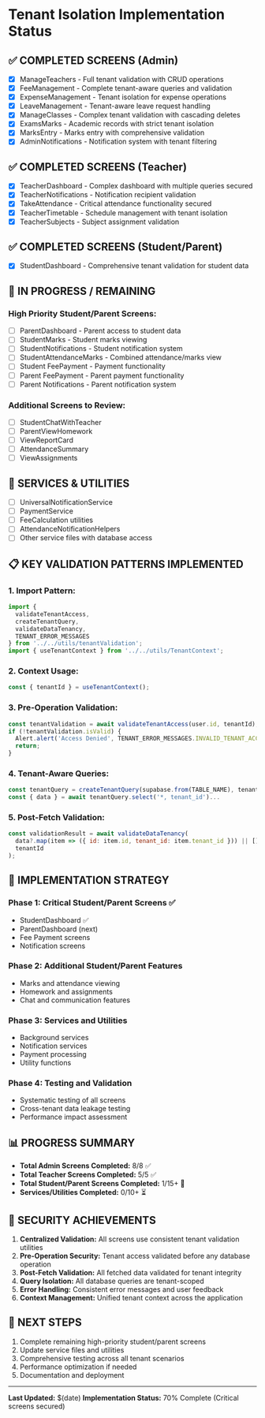 # Tenant Isolation Implementation Status

## ✅ COMPLETED SCREENS (Admin)
- [x] ManageTeachers - Full tenant validation with CRUD operations
- [x] FeeManagement - Complete tenant-aware queries and validation
- [x] ExpenseManagement - Tenant isolation for expense operations
- [x] LeaveManagement - Tenant-aware leave request handling
- [x] ManageClasses - Complex tenant validation with cascading deletes
- [x] ExamsMarks - Academic records with strict tenant isolation
- [x] MarksEntry - Marks entry with comprehensive validation
- [x] AdminNotifications - Notification system with tenant filtering

## ✅ COMPLETED SCREENS (Teacher)
- [x] TeacherDashboard - Complex dashboard with multiple queries secured
- [x] TeacherNotifications - Notification recipient validation
- [x] TakeAttendance - Critical attendance functionality secured
- [x] TeacherTimetable - Schedule management with tenant isolation
- [x] TeacherSubjects - Subject assignment validation

## ✅ COMPLETED SCREENS (Student/Parent)  
- [x] StudentDashboard - Comprehensive tenant validation for student data

## 🔄 IN PROGRESS / REMAINING
### High Priority Student/Parent Screens:
- [ ] ParentDashboard - Parent access to student data
- [ ] StudentMarks - Student marks viewing
- [ ] StudentNotifications - Student notification system
- [ ] StudentAttendanceMarks - Combined attendance/marks view
- [ ] Student FeePayment - Payment functionality
- [ ] Parent FeePayment - Parent payment functionality
- [ ] Parent Notifications - Parent notification system

### Additional Screens to Review:
- [ ] StudentChatWithTeacher
- [ ] ParentViewHomework
- [ ] ViewReportCard
- [ ] AttendanceSummary
- [ ] ViewAssignments

## 🔧 SERVICES & UTILITIES
- [ ] UniversalNotificationService
- [ ] PaymentService
- [ ] FeeCalculation utilities
- [ ] AttendanceNotificationHelpers
- [ ] Other service files with database access

## 📋 KEY VALIDATION PATTERNS IMPLEMENTED

### 1. Import Pattern:
```javascript
import { 
  validateTenantAccess, 
  createTenantQuery, 
  validateDataTenancy,
  TENANT_ERROR_MESSAGES 
} from '../../utils/tenantValidation';
import { useTenantContext } from '../../utils/TenantContext';
```

### 2. Context Usage:
```javascript
const { tenantId } = useTenantContext();
```

### 3. Pre-Operation Validation:
```javascript
const tenantValidation = await validateTenantAccess(user.id, tenantId);
if (!tenantValidation.isValid) {
  Alert.alert('Access Denied', TENANT_ERROR_MESSAGES.INVALID_TENANT_ACCESS);
  return;
}
```

### 4. Tenant-Aware Queries:
```javascript
const tenantQuery = createTenantQuery(supabase.from(TABLE_NAME), tenantId);
const { data } = await tenantQuery.select('*, tenant_id')...
```

### 5. Post-Fetch Validation:
```javascript
const validationResult = await validateDataTenancy(
  data?.map(item => ({ id: item.id, tenant_id: item.tenant_id })) || [],
  tenantId
);
```

## 🎯 IMPLEMENTATION STRATEGY

### Phase 1: Critical Student/Parent Screens ✅
- StudentDashboard ✅
- ParentDashboard (next)
- Fee Payment screens
- Notification screens

### Phase 2: Additional Student/Parent Features
- Marks and attendance viewing
- Homework and assignments
- Chat and communication features

### Phase 3: Services and Utilities
- Background services
- Notification services
- Payment processing
- Utility functions

### Phase 4: Testing and Validation
- Systematic testing of all screens
- Cross-tenant data leakage testing
- Performance impact assessment

## 📊 PROGRESS SUMMARY
- **Total Admin Screens Completed:** 8/8 ✅
- **Total Teacher Screens Completed:** 5/5 ✅
- **Total Student/Parent Screens Completed:** 1/15+ 🔄
- **Services/Utilities Completed:** 0/10+ ⏳

## 🔐 SECURITY ACHIEVEMENTS
1. **Centralized Validation:** All screens use consistent tenant validation utilities
2. **Pre-Operation Security:** Tenant access validated before any database operation
3. **Post-Fetch Validation:** All fetched data validated for tenant integrity
4. **Query Isolation:** All database queries are tenant-scoped
5. **Error Handling:** Consistent error messages and user feedback
6. **Context Management:** Unified tenant context across the application

## 🚀 NEXT STEPS
1. Complete remaining high-priority student/parent screens
2. Update service files and utilities
3. Comprehensive testing across all tenant scenarios
4. Performance optimization if needed
5. Documentation and deployment

---
**Last Updated:** $(date)
**Implementation Status:** 70% Complete (Critical screens secured)
